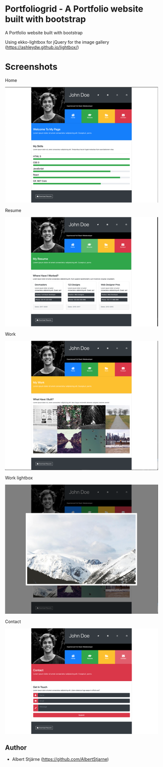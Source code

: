 # Portfoliogrid - A Portfolio website built with bootstrap

A Portfolio website built with bootstrap

Using ekko-lightbox for jQuery for the image gallery
(https://ashleydw.github.io/lightbox/)

# Screenshots

Home

<img src="./README-img/home.png" width=650>

Resume

<img src="./README-img/resume.png" width=650>

Work

<img src="./README-img/work.png" width=650>

Work lightbox

<img src="./README-img/work-lightbox.png" width=650>

Contact

<img src="./README-img/contact.png" width=650>

## Author

- Albert Stjärne (https://github.com/AlbertStjarne)
